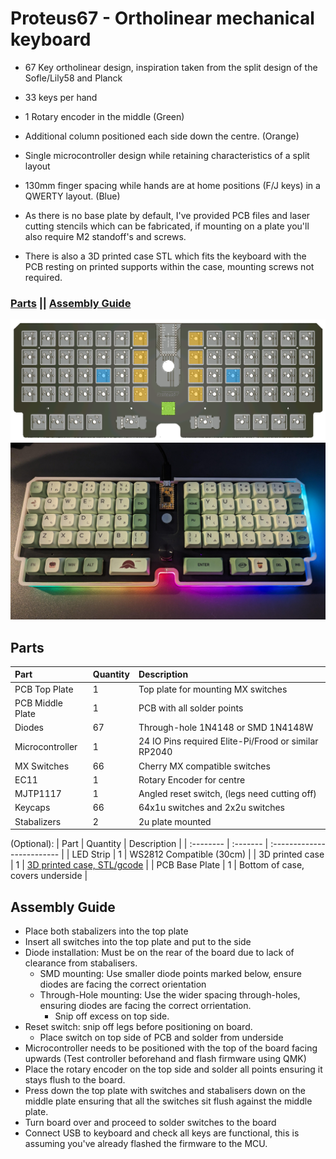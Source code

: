 # Proteus67 - Ortholinear mechanical keyboard

* 67 Key ortholinear design, inspiration taken from the split design of the Sofle/Lily58 and Planck
* 33 keys per hand
* 1 Rotary encoder in the middle (Green)
* Additional column positioned each side down the centre. (Orange)
* Single microcontroller design while retaining characteristics of a split layout
* 130mm finger spacing while hands are at home positions (F/J keys) in a QWERTY layout. (Blue)

* As there is no base plate by default, I've provided PCB files and laser cutting stencils which can be fabricated, if mounting on a plate you'll also require M2 standoff's and screws.
* There is also a 3D printed case STL which fits the keyboard with the PCB resting on printed supports within the case, mounting screws not required.

### [Parts](#Parts) || [Assembly Guide](#Assembly-Guide)

![PCB](https://github.com/gzowski/Proteus67/blob/main/Images/TopPlate.png?raw=true)
![Personal build](https://github.com/gzowski/Proteus67/blob/main/Images/built.jpg?raw=true)
## Parts

| Part | Quantity     | Description                | 
| :-------- | :------- | :------------------------- |
| PCB Top Plate | 1 | Top plate for mounting MX switches |
| PCB Middle Plate | 1 | PCB with all solder points |
| Diodes| 67  | Through-hole 1N4148 or SMD 1N4148W |
| Microcontroller | 1 | 24 IO Pins required Elite-Pi/Frood or similar RP2040 |
| MX Switches | 66 | Cherry MX compatible switches |
| EC11 | 1 | Rotary Encoder for centre |
| MJTP1117 | 1 | Angled reset switch, (legs need cutting off) |
| Keycaps | 66 | 64x1u switches and 2x2u switches |
| Stabalizers | 2 | 2u plate mounted |

(Optional):
| Part | Quantity     | Description                |
| :-------- | :------- | :------------------------- |
| LED Strip | 1 | WS2812 Compatible (30cm) |
| 3D printed case | 1 | [3D printed case, STL/gcode](https://github.com/gzowski/Proteus67/tree/main/3D%20printed%20case) |
| PCB Base Plate | 1 | Bottom of case, covers underside |

## Assembly Guide

* Place both stabalizers into the top plate
* Insert all switches into the top plate and put to the side
* Diode installation: Must be on the rear of the board due to lack of clearance from stabalisers.
  * SMD mounting: Use smaller diode points marked below, ensure diodes are facing the correct orientation
  * Through-Hole mounting: Use the wider spacing through-holes, ensuring diodes are facing the correct orrientation.
    * Snip off excess on top side.
* Reset switch: snip off legs before positioning on board.
  *  Place switch on top side of PCB and solder from underside
* Microcontroller needs to be positioned with the top of the board facing upwards (Test controller beforehand and flash firmware using QMK)
* Place the rotary encoder on the top side and solder all points ensuring it stays flush to the board.
* Press down the top plate with switches and stabalisers down on the middle plate ensuring that all the switches sit flush against the middle plate.
* Turn board over and proceed to solder switches to the board
* Connect USB to keyboard and check all keys are functional, this is assuming you've already flashed the firmware to the MCU.
